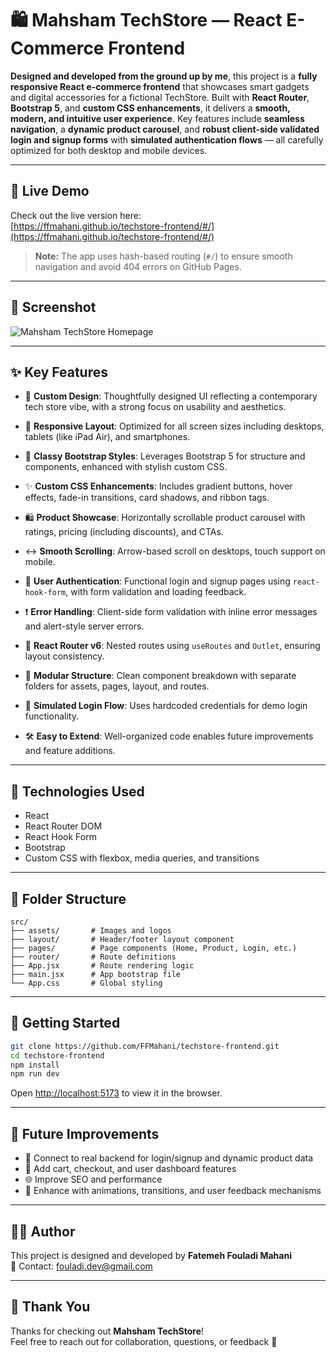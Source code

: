 
# 🛍️ Mahsham TechStore — React E-Commerce Frontend

**Designed and developed from the ground up by me**, this project is a **fully responsive React e-commerce frontend** that showcases smart gadgets and digital accessories for a fictional TechStore. Built with **React Router**, **Bootstrap 5**, and **custom CSS enhancements**, it delivers a **smooth, modern, and intuitive user experience**. Key features include **seamless navigation**, a **dynamic product carousel**, and **robust client-side validated login and signup forms** with **simulated authentication flows** — all carefully optimized for both desktop and mobile devices.

---

## 🚀 Live Demo

Check out the live version here:  
[https://ffmahani.github.io/techstore-frontend/#/](https://ffmahani.github.io/techstore-frontend/#/)

> **Note:** The app uses hash-based routing (`#/`) to ensure smooth navigation and avoid 404 errors on GitHub Pages.

---

## 📸 Screenshot

![Mahsham TechStore Homepage](screenshot.png)

---

## ✨ Key Features

- 🎨 **Custom Design**: Thoughtfully designed UI reflecting a contemporary tech store vibe, with a strong focus on usability and aesthetics.

- 📱 **Responsive Layout**: Optimized for all screen sizes including desktops, tablets (like iPad Air), and smartphones.

- 💠 **Classy Bootstrap Styles**: Leverages Bootstrap 5 for structure and components, enhanced with stylish custom CSS.

- ✨ **Custom CSS Enhancements**: Includes gradient buttons, hover effects, fade-in transitions, card shadows, and ribbon tags.

- 🛍️ **Product Showcase**: Horizontally scrollable product carousel with ratings, pricing (including discounts), and CTAs.

- ↔️ **Smooth Scrolling**: Arrow-based scroll on desktops, touch support on mobile.

- 🔐 **User Authentication**: Functional login and signup pages using `react-hook-form`, with form validation and loading feedback.

- ❗ **Error Handling**: Client-side form validation with inline error messages and alert-style server errors.

- 🧭 **React Router v6**: Nested routes using `useRoutes` and `Outlet`, ensuring layout consistency.

- 🧩 **Modular Structure**: Clean component breakdown with separate folders for assets, pages, layout, and routes.

- 💬 **Simulated Login Flow**: Uses hardcoded credentials for demo login functionality.

- 🛠️ **Easy to Extend**: Well-organized code enables future improvements and feature additions.

---

## 🧰 Technologies Used

- React 
- React Router DOM 
- React Hook Form
- Bootstrap 
- Custom CSS with flexbox, media queries, and transitions

---

## 📁 Folder Structure

```
src/
├── assets/       # Images and logos
├── layout/       # Header/footer layout component
├── pages/        # Page components (Home, Product, Login, etc.)
├── router/       # Route definitions
├── App.jsx       # Route rendering logic
├── main.jsx      # App bootstrap file
└── App.css       # Global styling
```

---

## 🚀 Getting Started

```bash
git clone https://github.com/FFMahani/techstore-frontend.git
cd techstore-frontend
npm install
npm run dev

```

Open [http://localhost:5173](http://localhost:5173) to view it in the browser.

---

## 🔮 Future Improvements

- 🔗 Connect to real backend for login/signup and dynamic product data
- 🛒 Add cart, checkout, and user dashboard features
- 🌐 Improve SEO and performance
- 🧊 Enhance with animations, transitions, and user feedback mechanisms

---

## 👩‍💻 Author

This project is designed and developed by **Fatemeh Fouladi Mahani**  
📧 Contact: [fouladi.dev@gmail.com](mailto:fouladi.dev@gmail.com)

---

## 🙏 Thank You

Thanks for checking out **Mahsham TechStore**!  
Feel free to reach out for collaboration, questions, or feedback 💬
